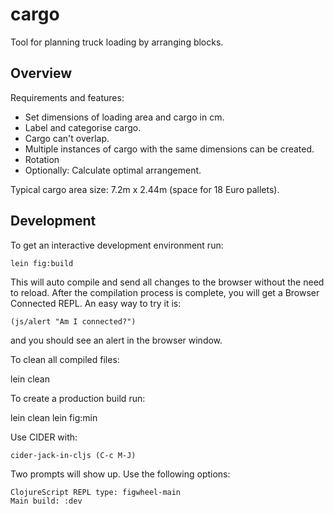 # cargo

Tool for planning truck loading by arranging blocks.

## Overview

Requirements and features:

- Set dimensions of loading area and cargo in cm.
- Label and categorise cargo.
- Cargo can't overlap.
- Multiple instances of cargo with the same dimensions can be created.
- Rotation
- Optionally: Calculate optimal arrangement.

Typical cargo area size: 7.2m x 2.44m (space for 18 Euro pallets).

## Development

To get an interactive development environment run:

    lein fig:build

This will auto compile and send all changes to the browser without the
need to reload. After the compilation process is complete, you will
get a Browser Connected REPL. An easy way to try it is:

    (js/alert "Am I connected?")

and you should see an alert in the browser window.

To clean all compiled files:

   lein clean

To create a production build run:

   lein clean
   lein fig:min

Use CIDER with:

    cider-jack-in-cljs (C-c M-J)

Two prompts will show up. Use the following options:

    ClojureScript REPL type: figwheel-main
    Main build: :dev
